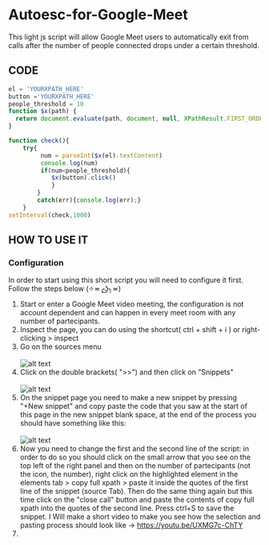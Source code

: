 # Autoesc-for-Google-Meet
This light js script will allow Google Meet users to automatically exit from calls after the number of people connected drops under a certain threshold. 
## CODE
```javascript
el = 'YOURXPATH_HERE'
button ='YOURXPATH_HERE'
people_threshold = 10
function $x(path) {
  return document.evaluate(path, document, null, XPathResult.FIRST_ORDERED_NODE_TYPE, null).singleNodeValue;
}

function check(){
    try{
         num = parseInt($x(el).textContent)
         console.log(num)
         if(num<people_threshold){
            $x(button).click()
            }
        }
        catch(err){console.log(err);}
    }
setInterval(check,1000)
```
## HOW TO USE IT 
### Configuration  
In order to start using this short script you will need to configure it first. Follow the steps below (✧≖╭͜ʖ╮≖)
1. Start or enter a Google Meet video meeting, the configuration is not account dependent and can happen in every meet room  with any number of partecipants. 
2. Inspect the page, you can do using the shortcut( ctrl + shift + i ) or right-clicking > inspect
3. Go on the sources menu <br/>  <br/> ![alt text](https://i.imgur.com/h26Upb8.png)
4. Click on the double brackets( ">>") and then click on "Snippets" <br/>  <br/> ![alt text](https://i.imgur.com/GBTWXIZ.png)
5. On the snippet page you need to make a new snippet by pressing "+New snippet" and copy paste the code that you saw at the start of this page in the new snippet blank space, at the end of the process you should have something like this: <br/>  <br/> ![alt text](https://i.imgur.com/9OTsoLE.png)
6. Now you need to change the first and the second line of the script: in order to do so you should click on the small arrow that you see on the top left of the right panel and then on the number of partecipants (not the icon, the number), right click on the highlighted element in the elements tab > copy full xpath > paste it inside the quotes of the first line of the snippet (source Tab). Then do the same thing again but this time click on the "close call" button and paste the contents of copy full xpath into the quotes of the second line. Press ctrl+S to save the snippet. I Will make a short video to make you see how the selection and pasting process should look like -> https://youtu.be/UXMG7c-ChTY
7. 


